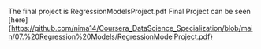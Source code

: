 The final project is RegressionModelsProject.pdf
Final Project can be seen [here]{https://github.com/nima14/Coursera_DataScience_Specialization/blob/main/07.%20Regression%20Models/RegressionModelProject.pdf}

